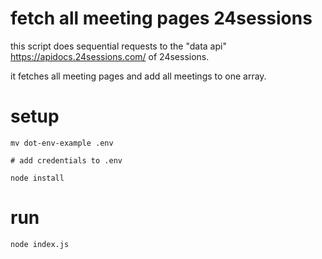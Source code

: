 # fetch all meeting pages 24sessions

this script does sequential requests to the "data api" https://apidocs.24sessions.com/ of 24sessions. 

it fetches all meeting pages and add all meetings to one array. 

# setup 

```
mv dot-env-example .env

# add credentials to .env
 
node install
```

# run 

```
node index.js
```
